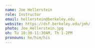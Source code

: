 ```yaml
---
name: Joe Hellerstein
role: Instructor
email: hellerstein@berkeley.edu
website: https://dsf.berkeley.edu/jmh/
photo: Joe_Hellerstein.jpg
oh: Tu 10:30-11:30AM, Th 1-2PM
pronouns: he/him/his
---
```

